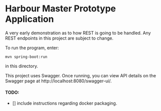# Harbour Master Prototype Application
A very early demonstration as to how REST is going to be handled.
Any REST endpoints in this project are subject to change.

To run the program, enter:

`mvn spring-boot:run`

in this directory.

This project uses Swagger. Once running, you can view API details on the Swagger page at http://localhost:8080/swagger-ui/.

#### TODO: 
- [] include instructions regarding docker packaging.
